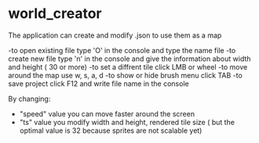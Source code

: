 # world_creator
The application can create and modify .json to use them as a map

-to open existing file type 'O' in the console and type the name file
-to create new file type 'n' in the console and give the information about width and height ( 30 or more)
-to set a diffrent tile click LMB or wheel 
-to move around the map use w, s, a, d
-to show or hide brush menu click TAB
-to save project click F12 and write file name in the console


By changing:
- "speed" value you can move faster around the screen
- "ts" value you modify width and height, rendered tile size ( but the optimal value is 32 because sprites are not scalable yet)

